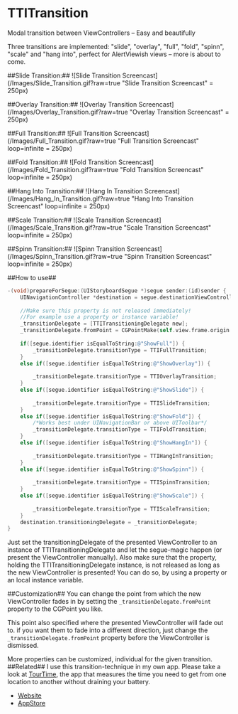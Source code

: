 TTITransition
=============

Modal transition between ViewControllers – Easy and beautifully 

Three transitions are implemented: "slide", "overlay", "full", "fold", "spinn", "scale" and "hang into", perfect for AlertViewish views – more is about to come.

##Slide Transition:##
![Slide Transition Screencast](/Images/Slide_Transition.gif?raw=true "Slide Transition Screencast" = 250px)

##Overlay Transition:##
![Overlay Transition Screencast](/Images/Overlay_Transition.gif?raw=true "Overlay Transition Screencast"  = 250px) 

##Full Transition:##
![Full Transition Screencast](/Images/Full_Transition.gif?raw=true "Full Transition Screencast" loop=infinite  = 250px)

##Fold Transition:##
![Fold Transition Screencast](/Images/Fold_Transition.gif?raw=true "Fold Transition Screencast" loop=infinite  = 250px)

##Hang Into Transition:##
![Hang In Transition Screencast](/Images/Hang_In_Transition.gif?raw=true "Hang Into Transition Screencast" loop=infinite  = 250px)

##Scale Transition:##
![Scale Transition Screencast](/Images/Scale_Transition.gif?raw=true "Scale Transition Screencast" loop=infinite  = 250px)

##Spinn Transition:##
![Spinn Transition Screencast](/Images/Spinn_Transition.gif?raw=true "Spinn Transition Screencast" loop=infinite  = 250px)



##How to use##
```Objective-C
-(void)prepareForSegue:(UIStoryboardSegue *)segue sender:(id)sender {
    UINavigationController *destination = segue.destinationViewController;
    
    //Make sure this property is not released immediately!
    //For example use a property or instance variable!
    _transitionDelegate = [TTITransitioningDelegate new];
    _transitionDelegate.fromPoint = CGPointMake(self.view.frame.origin.x+(self.view.frame.size.width/2), self.view.frame.origin.y+(self.view.frame.size.height/2));
    
    if([segue.identifier isEqualToString:@"ShowFull"]) {
        _transitionDelegate.transitionType = TTIFullTransition;
    }
    else if([segue.identifier isEqualToString:@"ShowOverlay"]) {
        
        _transitionDelegate.transitionType = TTIOverlayTransition;
    }
    else if([segue.identifier isEqualToString:@"ShowSlide"]) {
        
        _transitionDelegate.transitionType = TTISlideTransition;
    }
    else if([segue.identifier isEqualToString:@"ShowFold"]) {
        /*Works best under UINavigationBar or above UIToolbar*/
        _transitionDelegate.transitionType = TTIFoldTransition;
    }
    else if([segue.identifier isEqualToString:@"ShowHangIn"]) {
        
        _transitionDelegate.transitionType = TTIHangInTransition;
    }
    else if([segue.identifier isEqualToString:@"ShowSpinn"]) {
        
        _transitionDelegate.transitionType = TTISpinnTransition;
    }
    else if([segue.identifier isEqualToString:@"ShowScale"]) {
        
        _transitionDelegate.transitionType = TTIScaleTransition;
    }
    destination.transitioningDelegate = _transitionDelegate;
}

```
Just set the transitioningDelegate of the presented ViewController to an instance of TTITransitioningDelegate and let the segue-magic happen (or present the ViewController manually).
Also make sure that the property, holding the TTITransitioningDelegate instance, is not released as long as the new ViewController is presented!
You can do so, by using a property or an local instance variable.

##Customization##
You can change the point from which the new ViewController fades in by setting the `_transitionDelegate.fromPoint` property to the CGPoint you like.

This point also specified where the presented ViewController will fade out to. 
if you want them to fade into a different direction, just change the `_transitionDelegate.fromPoint` property before the ViewController is dismissed.

More properties can be customized, individual for the given transition.
##Related##
I use this transition-technique in my own app.
Please take a look at [TourTime](https://anerma.de/TourTime/), the app that measures the time you need to get from one location to another without draining your battery.
- [Website](https://anerma.de/TourTime/)
- [AppStore](https://itunes.apple.com/app/id848979893)

